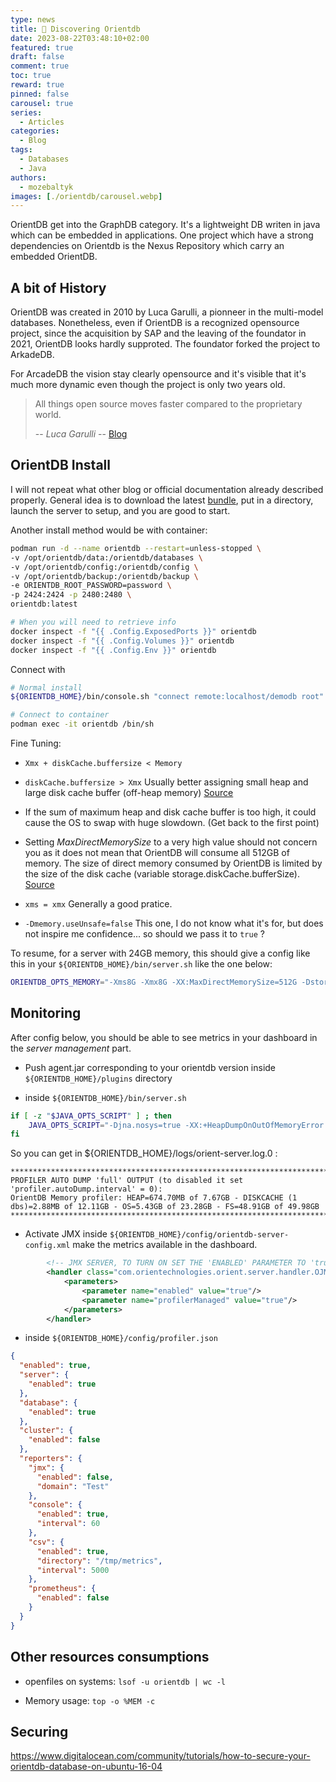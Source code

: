 ```yaml
---
type: news 
title: 🍛 Discovering Orientdb
date: 2023-08-22T03:48:10+02:00
featured: true
draft: false
comment: true
toc: true
reward: true
pinned: false
carousel: true
series:
  - Articles
categories:
  - Blog
tags:
  - Databases
  - Java
authors:
  - mozebaltyk
images: [./orientdb/carousel.webp]
---
```


OrientDB get into the GraphDB category. It's a lightweight DB writen in java which can be embedded in applications. 
One project which have a strong dependencies on Orientdb is the Nexus Repository which carry an embedded OrientDB.

<!--more-->

## A bit of History 

OrientDB was created in 2010 by Luca Garulli, a pionneer in the multi-model databases. Nonetheless, even if OrientDB is a recognized opensource project, since the acquisition by SAP and the leaving of the foundator in 2021, OrientDB looks hardly supproted. The foundator forked the project to ArkadeDB. 

For ArcadeDB the vision stay clearly opensource and it's visible that it's much more dynamic even though the project is only two years old. 

> All things open source moves faster compared to the proprietary world.
>
> -- <cite>Luca Garulli</cite>
> -- [Blog](https://blog.arcadedb.com/welcome-to-arcadedb)

## OrientDB Install 

I will not repeat what other blog or official documentation already described properly. General idea is to download the latest [bundle](https://orientechnologies.github.io/docs/3.2.x/release/3.2/Available-Packages.html), put in a directory, launch the server to setup, and you are good to start.


Another install method would be with container: 

```bash 
podman run -d --name orientdb --restart=unless-stopped \
-v /opt/orientdb/data:/orientdb/databases \
-v /opt/orientdb/config:/orientdb/config \
-v /opt/orientdb/backup:/orientdb/backup \
-e ORIENTDB_ROOT_PASSWORD=password \
-p 2424:2424 -p 2480:2480 \
orientdb:latest

# When you will need to retrieve info
docker inspect -f "{{ .Config.ExposedPorts }}" orientdb
docker inspect -f "{{ .Config.Volumes }}" orientdb
docker inspect -f "{{ .Config.Env }}" orientdb
```

Connect with

```bash
# Normal install
${ORIENTDB_HOME}/bin/console.sh "connect remote:localhost/demodb root"

# Connect to container
podman exec -it orientdb /bin/sh
```

Fine Tuning: 

* `Xmx + diskCache.buffersize < Memory` 

* `diskCache.buffersize > Xmx` Usually better assigning small heap and large disk cache buffer (off-heap memory) 
  [Source](https://orientdb.com/docs/last/tuning/Performance-Tuning.html)

* If the sum of maximum heap and disk cache buffer is too high, it could cause the OS to swap with huge slowdown. (Get back to the first point) 

* Setting *MaxDirectMemorySize* to a very high value should not concern you as it does not mean that OrientDB will consume all 512GB of memory. 
  The size of direct memory consumed by OrientDB is limited by the size of the disk cache (variable storage.diskCache.bufferSize). 
  [Source](https://orientdb.com/docs/last/internals/Embedded-Server.html?highlight=MaxDirectMemorySize#requirements)

* `xms = xmx` Generally a good pratice. 

* `-Dmemory.useUnsafe=false` This one, I do not know what it's for, but does not inspire me confidence... so should we pass it to `true` ?  


To resume, for a server with 24GB memory, this should give a config like this in your `${ORIENTDB_HOME}/bin/server.sh` like the one below:

```bash
ORIENTDB_OPTS_MEMORY="-Xms8G -Xmx8G -XX:MaxDirectMemorySize=512G -Dstorage.diskCache.bufferSize=12400"
```

## Monitoring

After config below, you should be able to see metrics in your dashboard in the *server management* part. 

* Push agent.jar corresponding to your orientdb version inside `${ORIENTDB_HOME}/plugins` directory

* inside `${ORIENTDB_HOME}/bin/server.sh`

```bash
if [ -z "$JAVA_OPTS_SCRIPT" ] ; then
    JAVA_OPTS_SCRIPT="-Djna.nosys=true -XX:+HeapDumpOnOutOfMemoryError -Djava.awt.headless=true -Dfile.encoding=UTF8 -Drhino.opt.level=9 -Dprofiler.autoDump.reset=true -Dprofiler.autoDump.interval=60 -Dprofiler.enabled=true"
fi
```

So you can get in ${ORIENTDB_HOME}/logs/orient-server.log.0 :

```log
*******************************************************************************************************************************************
PROFILER AUTO DUMP 'full' OUTPUT (to disabled it set 'profiler.autoDump.interval' = 0):
OrientDB Memory profiler: HEAP=674.70MB of 7.67GB - DISKCACHE (1 dbs)=2.88MB of 12.11GB - OS=5.43GB of 23.28GB - FS=48.91GB of 49.98GB
*******************************************************************************************************************************************
```

* Activate JMX inside `${ORIENTDB_HOME}/config/orientdb-server-config.xml` make the metrics available in the dashboard.

```xml
        <!-- JMX SERVER, TO TURN ON SET THE 'ENABLED' PARAMETER TO 'true' -->
        <handler class="com.orientechnologies.orient.server.handler.OJMXPlugin">
            <parameters>
                <parameter name="enabled" value="true"/>
                <parameter name="profilerManaged" value="true"/>
            </parameters>
        </handler>
```

* inside `${ORIENTDB_HOME}/config/profiler.json`

```json
{
  "enabled": true,
  "server": {
    "enabled": true
  },
  "database": {
    "enabled": true
  },
  "cluster": {
    "enabled": false
  },
  "reporters": {
    "jmx": {
      "enabled": false,
      "domain": "Test"
    },
    "console": {
      "enabled": true,
      "interval": 60
    },
    "csv": {
      "enabled": true,
      "directory": "/tmp/metrics",
      "interval": 5000
    },
    "prometheus": {
      "enabled": false
    }
  }
}
```

## Other resources consumptions 

* openfiles on systems: `lsof -u orientdb | wc -l`

* Memory usage: `top -o %MEM -c`


## Securing 

https://www.digitalocean.com/community/tutorials/how-to-secure-your-orientdb-database-on-ubuntu-16-04